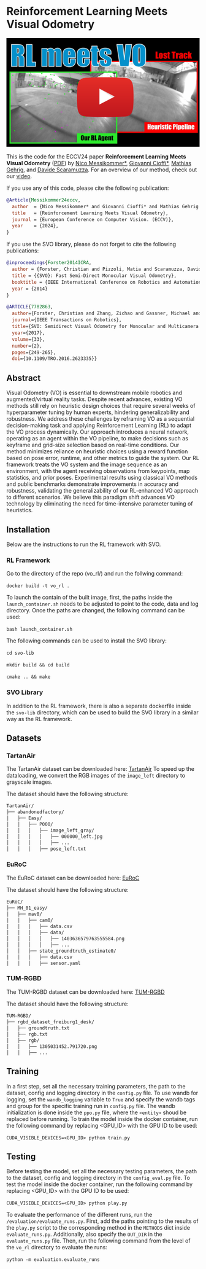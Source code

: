 # Reinforcement Learning Meets Visual Odometry

<p align="center">
 <a href="https://youtu.be/pt6yPTdQd6M">
  <img src="doc/thumbnail.png" alt="youtube_video" width="800"/>
 </a>
</p>

This is the code for the ECCV24 paper **Reinforcement Learning Meets Visual Odometry**
([PDF](https://rpg.ifi.uzh.ch/docs/ECCV24_Messikommer.pdf)) by [Nico Messikommer*](https://messikommernico.github.io/), [Giovanni Cioffi*](https://giovanni-cioffi.netlify.app/), [Mathias Gehrig](https://magehrig.github.io/), and [Davide Scaramuzza](http://rpg.ifi.uzh.ch/people_scaramuzza.html).
For an overview of our method, check out our [video](https://youtu.be/pt6yPTdQd6M).

If you use any of this code, please cite the following publication:

```bibtex
@Article{Messikommer24eccv,
  author  = {Nico Messikommer* and Giovanni Cioffi* and Mathias Gehrig and Davide Scaramuzza},
  title   = {Reinforcement Learning Meets Visual Odometry},
  journal = {European Conference on Computer Vision. (ECCV)},
  year    = {2024},
}
```

If you use the SVO library, please do not forget to cite the following publications:

```bibtex
@inproceedings{Forster2014ICRA,
  author = {Forster, Christian and Pizzoli, Matia and Scaramuzza, Davide},
  title = {{SVO}: Fast Semi-Direct Monocular Visual Odometry},
  booktitle = {IEEE International Conference on Robotics and Automation (ICRA)},
  year = {2014}
}
```

```bibtex
@ARTICLE{7782863,
  author={Forster, Christian and Zhang, Zichao and Gassner, Michael and Werlberger, Manuel and Scaramuzza, Davide},
  journal={IEEE Transactions on Robotics}, 
  title={SVO: Semidirect Visual Odometry for Monocular and Multicamera Systems}, 
  year={2017},
  volume={33},
  number={2},
  pages={249-265},
  doi={10.1109/TRO.2016.2623335}}
```

## Abstract

Visual Odometry (VO) is essential to downstream mobile robotics and augmented/virtual reality tasks. 
Despite recent advances, existing VO methods still rely on heuristic design choices that require several weeks of hyperparameter tuning by human experts, hindering generalizability and robustness. 
We address these challenges by reframing VO as a sequential decision-making task and applying Reinforcement Learning (RL) to adapt the VO process dynamically. 
Our approach introduces a neural network, operating as an agent within the VO pipeline, to make decisions such as keyframe and grid-size selection based on real-time conditions. 
Our method minimizes reliance on heuristic choices using a reward function based on pose error, runtime, and other metrics to guide the system. 
Our RL framework treats the VO system and the image sequence as an environment, with the agent receiving observations from keypoints, map statistics, and prior poses. 
Experimental results using classical VO methods and public benchmarks demonstrate improvements in accuracy and robustness, validating the generalizability of our RL-enhanced VO approach to different scenarios. 
We believe this paradigm shift advances VO technology by eliminating the need for time-intensive parameter tuning of heuristics.

## Installation
Below are the instructions to run the RL framework with SVO.

### RL Framework

Go to the directory of the repo (vo_rl/) and run the follwing command:

`docker build -t vo_rl .`

To launch the contain of the built image, first, the paths inside the `launch_container.sh` needs to be adjusted to point to the code, data and log directory.
Once the paths are changed, the following command can be used:

`bash launch_container.sh`

The following commands can be used to install the SVO library:

`cd svo-lib`

`mkdir build && cd build`

`cmake .. && make`

### SVO Library
In addition to the RL framework, there is also a separate dockerfile inside the `svo-lib` directory, which can be used to build the SVO library in a similar way as the RL framework.

## Datasets
### TartanAir
The TartanAir dataset can be downloaded here:
[TartanAir](https://theairlab.org/tartanair-dataset/)
To speed up the dataloading, we convert the RGB images of the `image_left` directory to grayscale images.

The dataset should have the following structure:
```
TartanAir/
├── abandonedfactory/
│   ├── Easy/
│   │   ├── P000/
│   │   │   ├── image_left_gray/
│   │   │   │   ├── 000000_left.jpg
│   │   │   │   ├── ...
│   │   │   ├── pose_left.txt
```

### EuRoC
The EuRoC dataset can be downloaded here:
[EuRoC](https://projects.asl.ethz.ch/datasets/doku.php?id=kmavvisualinertialdatasets)

The dataset should have the following structure:
```
EuRoC/
├── MH_01_easy/
│   ├── mav0/
│   │   ├── cam0/
│   │   │   ├── data.csv
│   │   │   ├── data/
│   │   │   │   ├── 1403636579763555584.png
│   │   │   │   ├── ...
│   │   ├── state_groundtruth_estimate0/
│   │   │   ├── data.csv
│   │   │   ├── sensor.yaml
```

### TUM-RGBD
The TUM-RGBD dataset can be downloaded here:
[TUM-RGBD](https://vision.in.tum.de/data/datasets/rgbd-dataset/download)

The dataset should have the following structure:
```
TUM-RGBD/
├── rgbd_dataset_freiburg1_desk/
│   ├── groundtruth.txt
│   ├── rgb.txt
│   ├── rgb/
│   │   ├── 1305031452.791720.png
│   │   ├── ...
```

## Training
In a first step, set all the necessary training parameters, the path to the dataset, config and logging directory in the `config.py` file.
To use wandb for logging, set the `wandb_logging` variable to `True` and specify the wandb tags and group for the specific training run in `config.py` file.
The wandb initialization is done inside the `ppo.py` file, where the `<entity>` shoud be replaced before running.
To train the model inside the docker container, run the following command by replacing <GPU_ID> with the GPU ID to be used:

`CUDA_VISIBLE_DEVICES=<GPU_ID> python train.py`

## Testing
Before testing the model, set all the necessary testing parameters, the path to the dataset, config and logging directory in the `config_eval.py` file.
To test the model inside the docker container, run the following command by replacing <GPU_ID> with the GPU ID to be used:

`CUDA_VISIBLE_DEVICES=<GPU_ID> python play.py`

To evaluate the performance of the different runs, run the `/evaluation/evaluate_runs.py`.
First, add the paths pointing to the results of the `play.py` script to the corresponding method in the `METHODS` dict inside `evaluate_runs.py`.
Additionally, also specify the `OUT_DIR` in the `evaluate_runs.py` file.
Then, run the following command from the level of the `vo_rl` directory to evaluate the runs:

`python -m evaluation.evaluate_runs`
